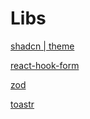 # Libs

[shadcn | theme](https://ui.shadcn.com/themes)

[react-hook-form](https://www.react-hook-form.com/get-started)

[zod](https://github.com/colinhacks/zod)

[toastr](https://sonner.emilkowal.ski/)

